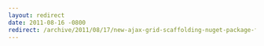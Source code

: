 ```yaml
---
layout: redirect
date: 2011-08-16 -0800
redirect: /archive/2011/08/17/new-ajax-grid-scaffolding-nuget-package-for-mvc-3.aspx/
---
```

